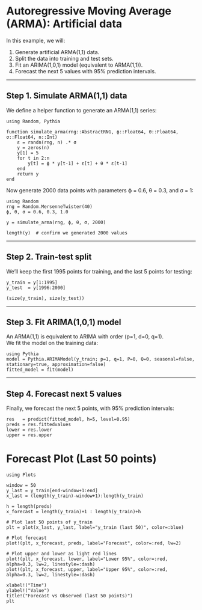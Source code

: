 # Autoregressive Moving Average (ARMA): Artificial data

In this example, we will:

1. Generate artificial ARMA(1,1) data.  
2. Split the data into training and test sets.  
3. Fit an ARIMA(1,0,1) model (equivalent to ARMA(1,1)).  
4. Forecast the next 5 values with 95% prediction intervals.

---

## Step 1. Simulate ARMA(1,1) data

We define a helper function to generate an ARMA(1,1) series:

```@example arma
using Random, Pythia

function simulate_arma(rng::AbstractRNG, ϕ::Float64, θ::Float64, σ::Float64, n::Int)
    ε = randn(rng, n) .* σ
    y = zeros(n)
    y[1] = 5
    for t in 2:n
        y[t] = ϕ * y[t-1] + ε[t] + θ * ε[t-1]
    end
    return y
end
```

Now generate 2000 data points with parameters ϕ = 0.6, θ = 0.3, and σ = 1:

```@example arma
using Random
rng = Random.MersenneTwister(40)
ϕ, θ, σ = 0.6, 0.3, 1.0

y = simulate_arma(rng, ϕ, θ, σ, 2000)

length(y)  # confirm we generated 2000 values
```

---

## Step 2. Train-test split

We’ll keep the first 1995 points for training, and the last 5 points for testing:

```@example arma
y_train = y[1:1995]
y_test  = y[1996:2000]

(size(y_train), size(y_test))
```

---

## Step 3. Fit ARIMA(1,0,1) model

An ARMA(1,1) is equivalent to ARIMA with order (p=1, d=0, q=1).  
We fit the model on the training data:

```@example arma
using Pythia
model = Pythia.ARIMAModel(y_train; p=1, q=1, P=0, Q=0, seasonal=false, stationary=true, approximation=false)
fitted_model = fit(model)
```

---

## Step 4. Forecast next 5 values

Finally, we forecast the next 5 points, with 95% prediction intervals:

```@example arma
res   = predict(fitted_model, h=5, level=0.95)
preds = res.fittedvalues
lower = res.lower
upper = res.upper
```
# Forecast Plot (Last 50 points)

```@example arma
using Plots

window = 50
y_last = y_train[end-window+1:end]
x_last = (length(y_train)-window+1):length(y_train)

h = length(preds)
x_forecast = length(y_train)+1 : length(y_train)+h

# Plot last 50 points of y_train
plt = plot(x_last, y_last, label="y_train (last 50)", color=:blue)

# Plot forecast
plot!(plt, x_forecast, preds, label="Forecast", color=:red, lw=2)

# Plot upper and lower as light red lines
plot!(plt, x_forecast, lower, label="Lower 95%", color=:red, alpha=0.3, lw=2, linestyle=:dash)
plot!(plt, x_forecast, upper, label="Upper 95%", color=:red, alpha=0.3, lw=2, linestyle=:dash)

xlabel!("Time")
ylabel!("Value")
title!("Forecast vs Observed (last 50 points)")
plt
```

